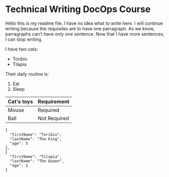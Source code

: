 # Technical Writing DocOps Course

Hello this is my readme file. I have no idea what to write here. I will continue writing because the requisites are to have one parragraph. As we know, parragraphs can't have only one sentence. Now that I have more sentences, I can stop writing.

I have two cats:
- Toribio
- Tilapia

Their daily routine is:
1. Eat
1. Sleep

| Cat's toys| Requirement |
| ----------- | ----------- |
| Mouse | Required |
| Ball | Not Required|

```
{
  "firstName": "Toribio",
  "lastName": "The King",
  "age": 5
},
{
  "firstName": "Tilapia",
  "lastName": "The Queen",
  "age": 3
}
``` 
